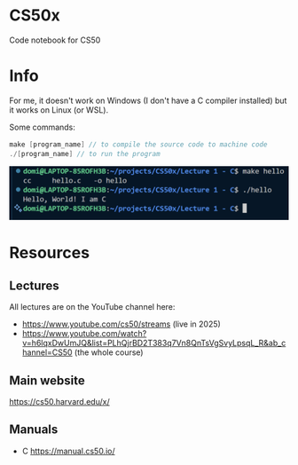 # CS50x
Code notebook for CS50

# Info

For me, it doesn't work on Windows (I don't have a C compiler installed) but it works on Linux (or WSL).

Some commands:
```c
make [program_name] // to compile the source code to machine code
./[program_name] // to run the program
```
![alt text](image.png)

# Resources

## Lectures

All lectures are on the YouTube channel here: 
- https://www.youtube.com/cs50/streams (live in 2025)
- https://www.youtube.com/watch?v=h6lqxDwUmJQ&list=PLhQjrBD2T383q7Vn8QnTsVgSvyLpsqL_R&ab_channel=CS50 (the whole course)

## Main website

https://cs50.harvard.edu/x/

## Manuals

- C https://manual.cs50.io/